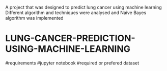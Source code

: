 A project that was designed to predict lung cancer using machine learning 
Different algorithm and techniques were analysed and Naive Bayes algorithm was implemented

# LUNG-CANCER-PREDICTION-USING-MACHINE-LEARNING
#requirements
#jupyter notebook
#required or prefered dataset
